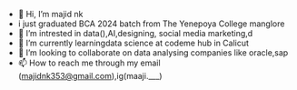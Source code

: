 - 👋 Hi, I’m majid nk
- i just graduated BCA 2024 batch from The Yenepoya College manglore 
- 👀 I’m intrested in data(),AI,designing, social media marketing,d
- 🌱 I’m currently learningdata science at codeme hub in Calicut 
- 💞️ I’m looking to collaborate on data analysing companies like oracle,sap
- 📫 How to reach me through my email (majidnk353@gmail.com),ig(maaji.___)


